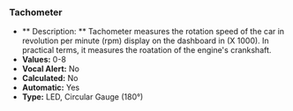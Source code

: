 ### Tachometer

- ** Description: ** Tachometer measures the rotation speed of the car in revolution per minute (rpm) display on the dashboard in (X 1000). In practical terms, it measures the roatation of the engine's crankshaft.
- **Values:** 0-8
- **Vocal Alert:** No
- **Calculated:** No
- **Automatic:** Yes
- **Type:** LED, Circular Gauge (180°)